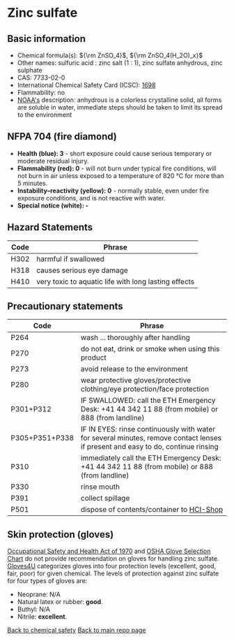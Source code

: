 # Zinc sulfate

## Basic information

- Chemical formula(s): ${\rm ZnSO_4}$, ${\rm ZnSO_4(H_2O)_x}$
- Other names: sulfuric acid : zinc salt (1 : 1), zinc sulfate anhydrous, zinc sulphate
- CAS: 7733-02-0
- International Chemical Safety Card (ICSC): [1698](https://inchem.org/documents/icsc/icsc/eics1698.htm)
- Flammability: no
- [NOAA's](https://cameochemicals.noaa.gov/chemical/4826) description: anhydrous is a colorless crystalline solid, all forms are soluble in water, immediate steps should be taken to limit its spread to the environment

## NFPA 704 (fire diamond)

- **Health (blue): 3** - short exposure could cause serious temporary or moderate residual injury.
- **Flammability (red): 0** - will not burn under typical fire conditions, will not burn in air unless exposed to a temperature of 820 °C for more than 5 minutes.
- **Instability–reactivity (yellow): 0** - normally stable, even under fire exposure conditions, and is not reactive with water.
- **Special notice (white): -**

## Hazard Statements

| Code | Phrase                                               |
| ---- | ---------------------------------------------------- |
| H302 | harmful if swallowed                                 |
| H318 | causes serious eye damage                            |
| H410 | very toxic to aquatic life with long lasting effects |

## Precautionary statements

| Code           | Phrase                                                                                                                           |
| -------------- | -------------------------------------------------------------------------------------------------------------------------------- |
| P264           | wash ... thoroughly after handling                                                                                               |
| P270           | do not eat, drink or smoke when using this product                                                                               |
| P273           | avoid release to the environment                                                                                                 |
| P280           | wear protective gloves/protective clothing/eye protection/face protection                                                        |
| P301+P312      | IF SWALLOWED: call the ETH Emergency Desk: +41 44 342 11 88 (from mobile) or 888 (from landline)                                 |
| P305+P351+P338 | IF IN EYES: rinse continuously with water for several minutes, remove contact lenses if present and easy to do, continue rinsing |
| P310           | immediately call the ETH Emergency Desk: +41 44 342 11 88 (from mobile) or 888 (from landline)                                   |
| P330           | rinse mouth                                                                                                                      |
| P391           | collect spillage                                                                                                                 |
| P501           | dispose of contents/container to [HCI-Shop](https://hci-shop.ethz.ch/en/)                                                        |

## Skin protection (gloves)

[Occupational Safety and Health Act of 1970](https://www.osha.gov/sites/default/files/publications/osha3151.pdf) and [OSHA Glove Selection Chart](https://safety.fsu.edu/safety_manual/OSHA%20Glove%20Selection%20Chart.pdf) do not provide recommendation on gloves for handling zinc sulfate. [Gloves4U](https://www.gloves4u.eu/x/Chemical%20Resistant%20Chart%20-%20final%20(5).pdf) categorizes gloves into four protection levels (excellent, good, fair, poor) for given chemical. The levels of protection against zinc sulfate for four types of gloves are:

- Neoprane: N/A
- Natural latex or rubber: **good**.
- Buthyl: N/A
- Nitrile: **excellent**.

[Back to chemical safety](https://github.com/Global-Health-Engineering/group-safety)
[Back to main repo page](https://github.com/Global-Health-Engineering/group-safety/tree/main/02-chemical-safety)
